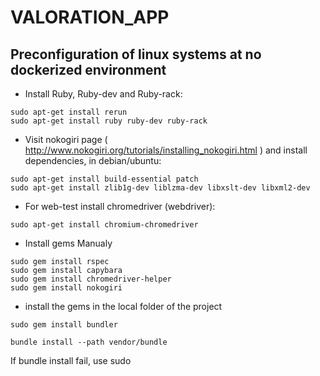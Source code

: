 # VALORATION_APP

## Preconfiguration of linux systems at no dockerized environment

* Install Ruby, Ruby-dev and Ruby-rack:

```
sudo apt-get install rerun
sudo apt-get install ruby ruby-dev ruby-rack
```

* Visit nokogiri page ( http://www.nokogiri.org/tutorials/installing_nokogiri.html ) and install dependencies, in debian/ubuntu:

```
sudo apt-get install build-essential patch
sudo apt-get install zlib1g-dev liblzma-dev libxslt-dev libxml2-dev
```

* For web-test install chromedriver (webdriver):

`sudo apt-get install chromium-chromedriver`

* Install gems Manualy

```
sudo gem install rspec
sudo gem install capybara
sudo gem install chromedriver-helper
sudo gem install nokogiri
```

* install the gems in the local folder of the project

`sudo gem install bundler`

`bundle install --path vendor/bundle`

If bundle install fail, use sudo
